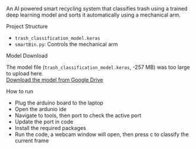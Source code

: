 An AI powered smart recycling system that classifies trash using a trained deep learning model and sorts it automatically using a mechanical arm.

Project Structure

- `trash_classification_model.keras`
- `smartBin.py`: Controls the mechanical arm

Model Download

The model file (`trash_classification_model.keras`, -257 MB) was too large to upload here.  
[Download the model from Google Drive]([https://drive.google.com/your-download-link-here](https://drive.google.com/file/d/1OTt8oAZ-xLrNROCjGGnfqDHVIh5P4p7T/view?usp=drive_link))  

How to run
- Plug the arduino board to the laptop
- Open the ardunio ide
- Navigate to tools, then port to check the active port
- Update the port in code
- Install the required packages
- Run the code, a webcam window will open, then press c to classify the current frame 
